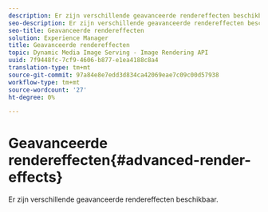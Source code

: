 ```yaml
---
description: Er zijn verschillende geavanceerde rendereffecten beschikbaar.
seo-description: Er zijn verschillende geavanceerde rendereffecten beschikbaar.
seo-title: Geavanceerde rendereffecten
solution: Experience Manager
title: Geavanceerde rendereffecten
topic: Dynamic Media Image Serving - Image Rendering API
uuid: 7f9448fc-7cf9-4606-b877-e1ea4188c8a4
translation-type: tm+mt
source-git-commit: 97a84e8e7edd3d834ca42069eae7c09c00d57938
workflow-type: tm+mt
source-wordcount: '27'
ht-degree: 0%

---
```



# Geavanceerde rendereffecten{#advanced-render-effects}

Er zijn verschillende geavanceerde rendereffecten beschikbaar.

